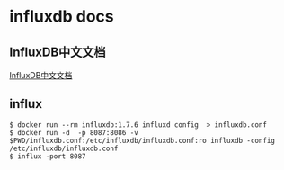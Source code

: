 # influxdb docs

## InfluxDB中文文档
[InfluxDB中文文档](https://jasper-zhang1.gitbooks.io/influxdb/)

## influx

``` shell
$ docker run --rm influxdb:1.7.6 influxd config  > influxdb.conf
$ docker run -d  -p 8087:8086 -v $PWD/influxdb.conf:/etc/influxdb/influxdb.conf:ro influxdb -config /etc/influxdb/influxdb.conf
$ influx -port 8087
```
